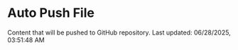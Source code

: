 # Auto Push File

Content that will be pushed to GitHub repository.
Last updated: 06/28/2025, 03:51:48 AM